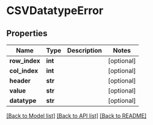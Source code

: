 # CSVDatatypeError

## Properties
Name | Type | Description | Notes
------------ | ------------- | ------------- | -------------
**row_index** | **int** |  | [optional] 
**col_index** | **int** |  | [optional] 
**header** | **str** |  | [optional] 
**value** | **str** |  | [optional] 
**datatype** | **str** |  | [optional] 

[[Back to Model list]](../README.md#documentation-for-models) [[Back to API list]](../README.md#documentation-for-api-endpoints) [[Back to README]](../README.md)


